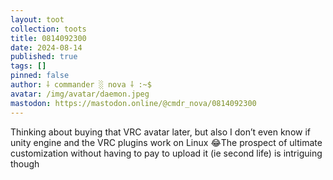```yaml
---
layout: toot
collection: toots
title: 0814092300
date: 2024-08-14
published: true
tags: []
pinned: false
author: ⸸ commander ░ nova ⸸ :~$
avatar: /img/avatar/daemon.jpeg
mastodon: https://mastodon.online/@cmdr_nova/0814092300
---
```


Thinking about buying that VRC avatar later, but also I don’t even know if unity engine and the VRC plugins work on Linux 😂The prospect of ultimate customization without having to pay to upload it (ie second life) is intriguing though

